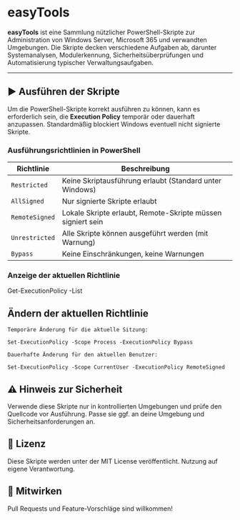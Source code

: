 # easyTools

**easyTools** ist eine Sammlung nützlicher PowerShell-Skripte zur Administration von Windows Server, Microsoft 365 und verwandten Umgebungen. Die Skripte decken verschiedene Aufgaben ab, darunter Systemanalysen, Modulerkennung, Sicherheitsüberprüfungen und Automatisierung typischer Verwaltungsaufgaben.

---

## ▶️ Ausführen der Skripte

Um die PowerShell-Skripte korrekt ausführen zu können, kann es erforderlich sein, die **Execution Policy** temporär oder dauerhaft anzupassen. Standardmäßig blockiert Windows eventuell nicht signierte Skripte.

### Ausführungsrichtlinien in PowerShell

| Richtlinie       | Beschreibung |
|------------------|--------------|
| `Restricted`     | Keine Skriptausführung erlaubt (Standard unter Windows) |
| `AllSigned`      | Nur signierte Skripte erlaubt |
| `RemoteSigned`   | Lokale Skripte erlaubt, Remote-Skripte müssen signiert sein |
| `Unrestricted`   | Alle Skripte können ausgeführt werden (mit Warnung) |
| `Bypass`         | Keine Einschränkungen, keine Warnungen |

### Anzeige der aktuellen Richtlinie

Get-ExecutionPolicy -List

## Ändern der aktuellen Richtlinie

    Temporäre Änderung für die aktuelle Sitzung:

	Set-ExecutionPolicy -Scope Process -ExecutionPolicy Bypass

    Dauerhafte Änderung für den aktuellen Benutzer:

	Set-ExecutionPolicy -Scope CurrentUser -ExecutionPolicy RemoteSigned


## ⚠️ Hinweis zur Sicherheit

Verwende diese Skripte nur in kontrollierten Umgebungen und prüfe den Quellcode vor Ausführung.
Passe sie ggf. an deine Umgebung und Sicherheitsanforderungen an.


## 📄 Lizenz

Diese Skripte werden unter der MIT License veröffentlicht. Nutzung auf eigene Verantwortung.


## 🤝 Mitwirken

Pull Requests und Feature-Vorschläge sind willkommen! 